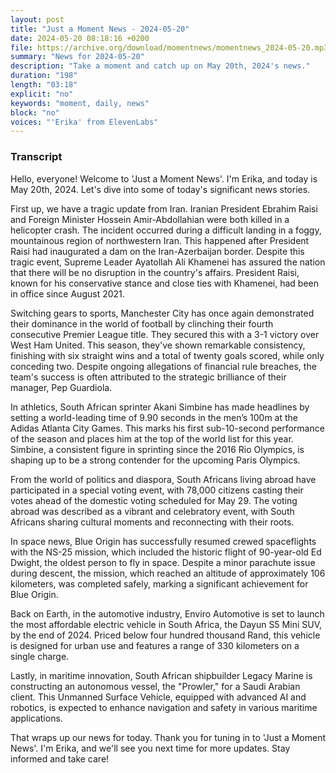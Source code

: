 ```yaml
---
layout: post
title: "Just a Moment News - 2024-05-20"
date: 2024-05-20 08:18:16 +0200
file: https://archive.org/download/momentnews/momentnews_2024-05-20.mp3
summary: "News for 2024-05-20"
description: "Take a moment and catch up on May 20th, 2024's news."
duration: "198"
length: "03:18"
explicit: "no"
keywords: "moment, daily, news"
block: "no"
voices: "'Erika' from ElevenLabs"
---
```


### Transcript

Hello, everyone! Welcome to 'Just a Moment News'. I'm Erika, and today is May 20th, 2024. Let's dive into some of today's significant news stories.

First up, we have a tragic update from Iran. Iranian President Ebrahim Raisi and Foreign Minister Hossein Amir-Abdollahian were both killed in a helicopter crash. The incident occurred during a difficult landing in a foggy, mountainous region of northwestern Iran. This happened after President Raisi had inaugurated a dam on the Iran-Azerbaijan border. Despite this tragic event, Supreme Leader Ayatollah Ali Khamenei has assured the nation that there will be no disruption in the country's affairs. President Raisi, known for his conservative stance and close ties with Khamenei, had been in office since August 2021.

Switching gears to sports, Manchester City has once again demonstrated their dominance in the world of football by clinching their fourth consecutive Premier League title. They secured this with a 3-1 victory over West Ham United. This season, they've shown remarkable consistency, finishing with six straight wins and a total of twenty goals scored, while only conceding two. Despite ongoing allegations of financial rule breaches, the team's success is often attributed to the strategic brilliance of their manager, Pep Guardiola.

In athletics, South African sprinter Akani Simbine has made headlines by setting a world-leading time of 9.90 seconds in the men’s 100m at the Adidas Atlanta City Games. This marks his first sub-10-second performance of the season and places him at the top of the world list for this year. Simbine, a consistent figure in sprinting since the 2016 Rio Olympics, is shaping up to be a strong contender for the upcoming Paris Olympics.

From the world of politics and diaspora, South Africans living abroad have participated in a special voting event, with 78,000 citizens casting their votes ahead of the domestic voting scheduled for May 29. The voting abroad was described as a vibrant and celebratory event, with South Africans sharing cultural moments and reconnecting with their roots.

In space news, Blue Origin has successfully resumed crewed spaceflights with the NS-25 mission, which included the historic flight of 90-year-old Ed Dwight, the oldest person to fly in space. Despite a minor parachute issue during descent, the mission, which reached an altitude of approximately 106 kilometers, was completed safely, marking a significant achievement for Blue Origin.

Back on Earth, in the automotive industry, Enviro Automotive is set to launch the most affordable electric vehicle in South Africa, the Dayun S5 Mini SUV, by the end of 2024. Priced below four hundred thousand Rand, this vehicle is designed for urban use and features a range of 330 kilometers on a single charge.

Lastly, in maritime innovation, South African shipbuilder Legacy Marine is constructing an autonomous vessel, the "Prowler," for a Saudi Arabian client. This Unmanned Surface Vehicle, equipped with advanced AI and robotics, is expected to enhance navigation and safety in various maritime applications.

That wraps up our news for today. Thank you for tuning in to 'Just a Moment News'. I'm Erika, and we'll see you next time for more updates. Stay informed and take care!
